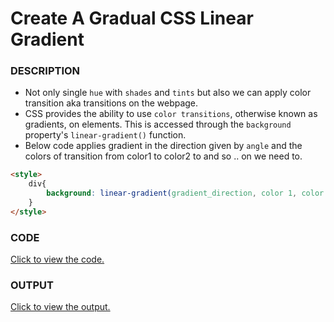 # Create A Gradual CSS Linear Gradient

### DESCRIPTION
* Not only single `hue` with `shades` and `tints` but also we can apply color transition aka transitions on the webpage.
* CSS provides the ability to use `color transitions`, otherwise known as gradients, on elements. This is accessed through the `background` property's `linear-gradient()` function.
* Below code applies gradient in the direction given by `angle` and the colors of transition from color1 to color2 to and so .. on we need to.
```html
<style>
	div{
		background: linear-gradient(gradient_direction, color 1, color 2, color 3, ...);	
	}
</style>
```

### CODE
[Click to view the code.](create-a-gradual-css-linear-gradient.html)

### OUTPUT
[Click to view the output.](http://htmlpreview.github.io/?https://github.com/saipothanjanjanam/freecodecamp-full-stack-dev/blob/master/Responsive_Web_Design_Certification/3.Applied_Visual_Design/31.Create_A_Gradual_CSS_Linear_Gradient/create-a-gradual-css-linear-gradient.html)
